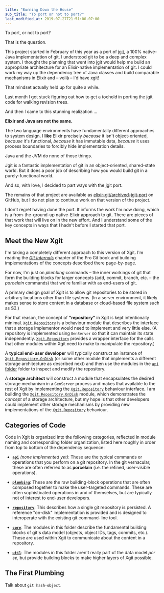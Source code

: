 ```yaml
---
title: "Burning Down the House"
sub_title: "To port or not to port?"
last_modified_at: 2019-07-27T21:51:00-07:00
---
```


To port, or not to port?

That is the question.

This project started in February of this year as a port of [jgit](https://www.eclipse.org/jgit/), a 100% native-Java implementation of git. I understood git to be a deep and complex system. I thought the planning that went into jgit would help me build an appropriate architecture for an Elixir-native implementation of git. I could work my way up the dependency tree of Java classes and build comparable mechanisms in Elixir and – voilà – I'd have xgit!

That mindset actually held up for quite a while.

Last month I got stuck figuring out how to get a toehold in porting the jgit code for walking revision trees.

And then I came to this stunning realization …

**Elixir and Java are not the same.**

The two language environments have fundamentally different approaches to system design. I **like** Elixir precisely _because_ it isn't object-oriented, _because_ it's functional, _because_ it has immutable data, _because_ it uses process boundaries to forcibly hide implementation details.

Java and the JVM do none of those things.

Jgit is a fantastic implementation of git in an object-oriented, shared-state world. But it does a poor job of describing how you would build git in a purely-functional world.

And so, with love, I decided to part ways with the jgit port.

The remains of that project are available as [elixir-git/archived-jgit-port](https://github.com/elixir-git/archived-jgit-port/) on GitHub, but I do not plan to continue work on that version of the project.

I don't regret having done the port. It informs the work I'm now doing, which is a from-the-ground-up native-Elixir approach to git. There are pieces of that work that will live on in the new effort. And I understand some of the key concepts in ways that I hadn't before I started that port.

## Meet the New Xgit

I'm taking a completely different approach to this version of Xgit. I'm reading the [_Git Internals_](https://git-scm.com/book/en/v2/Git-Internals-Plumbing-and-Porcelain) chapter of the Pro Git book and building implementations of the concepts described there page-by-page.

For now, I'm just on _plumbing_ commands – the inner workings of git that form the building blocks for larger concepts (add, commit, branch, etc. – the _porcelain_ commands) that we're familiar with as end-users of git.

A primary design goal of Xgit is to allow git repositories to be stored in arbitrary locations other than file systems. (In a server environment, it likely makes sense to store content in a database or cloud-based file system such as S3.)

For that reason, the concept of **"repository"** in Xgit is kept intentionally minimal. [`Xgit.Repository`](https://hexdocs.pm/xgit/Xgit.Repository.html) is a behaviour module that describes the interface that a storage implementor would need to implement and very little else. (A repository is implemented using `GenServer` so that it can maintain its state independently. [`Xgit.Repository`](https://hexdocs.pm/xgit/Xgit.Repository.html) provides a wrapper interface for the calls that other modules within Xgit need to make to manipulate the repository.)

A **typical end-user developer** will typically construct an instance of [`Xgit.Repository.OnDisk`](https://hexdocs.pm/xgit/Xgit.Repository.OnDisk.html) (or some other module that implements a different storage architecture as described next) and then use the modules in the [`api` folder](https://github.com/elixir-git/xgit/tree/master/lib/xgit/api) folder to inspect and modify the repository.

A **storage architect** will construct a module that encapsulates the desired storage mechanism in a `GenServer` process and makes that available to the rest of Xgit by implementing the [`Xgit.Repository`](https://hexdocs.pm/xgit/Xgit.Repository.html) behaviour interface. I am building the [`Xgit.Repository.OnDisk`](https://hexdocs.pm/xgit/Xgit.Repository.OnDisk.html) module, which demonstrates the _concept_ of a storage architecture, but my hope is that other developers could implement other storage mechanisms by providing new implementations of the [`Xgit.Repository`](https://hexdocs.pm/xgit/Xgit.Repository.html) behaviour.

## Categories of Code

Code in Xgit is organized into the following categories, reflected in module naming and corresponding folder organization, listed here roughly in order from top to bottom of the dependency sequence:

* [**`api`**](https://github.com/elixir-git/xgit/tree/master/lib/xgit/api) _(none implemented yet)_: These are the typical commands or operations that you perform on a git repository. In the git vernacular, these are often referred to as **porcelain** (i.e. the refined, user-visible operations).

* [**`plumbing`**](https://github.com/elixir-git/xgit/tree/master/lib/xgit/plumbing): These are the raw building-block operations that are often composed together to make the user-targeted commands. These are often sophisticated operations in and of themselves, but are typically not of interest to end-user developers.

* [**`repository`**](https://github.com/elixir-git/xgit/tree/master/lib/xgit/repository): This describes how a single git repository is persisted. A reference "on-disk" implementation is provided and is designed to interoperate with the existing git command-line tool.

* [**`core`**](https://github.com/elixir-git/xgit/tree/master/lib/xgit/core): The modules in this folder describe the fundamental building blocks of git's data model (objects, object IDs, tags, commits, etc.). These are used within Xgit to communicate about the content in a repository.

* [**`util`**](https://github.com/elixir-git/xgit/tree/master/lib/xgit/util): The modules in this folder aren't really part of the data model _per se_, but provide building blocks to make higher layers of Xgit possible.

## The First Plumbing

Talk about `git hash-object`.

